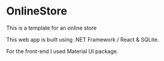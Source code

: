 # OnlineStore
This is a template for an online store

This web app is built using .NET Framework / React & SQLite.

For the front-end I used Material UI package.

